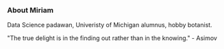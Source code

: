 
### About Miriam

Data Science padawan, Univeristy of Michigan alumnus, hobby botanist. 



"The true delight is in the finding out rather than in the knowing." - Asimov 


